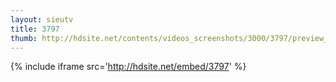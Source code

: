 ```yaml
---
layout: sieutv
title: 3797
thumb: http://hdsite.net/contents/videos_screenshots/3000/3797/preview_360p.mp4.jpg
---
```

{% include iframe src='http://hdsite.net/embed/3797' %}
 
